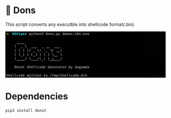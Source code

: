 # :doughnut: **Dons**

This script converts any executble into shellcode format(.bin)

<p align="center">
  <img src="https://github.com/dagowda/dons/blob/1572ae02e03c4b55fdbf07a4c8425a2ac13cc438/Usage.png" alt="image_alt">
</p>

# Dependencies
```bash
pip3 install donut
```
